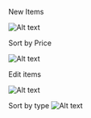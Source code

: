
New Items

![Alt text](https://github.com/mrabins/dreamlister/blob/assets/Assets/Dreamlister%20New%20Items.png)


Sort by Price

![Alt text](https://github.com/mrabins/dreamlister/blob/assets/Assets/Dreamlister%20Price.png)


Edit items

![Alt text](https://github.com/mrabins/dreamlister/blob/assets/Assets/Dreamlister2.png)

Sort by type
![Alt text](https://github.com/mrabins/dreamlister/blob/assets/Assets/Dreamlistertype.png)
